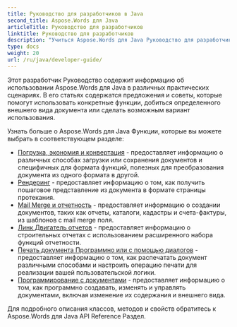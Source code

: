 ```yaml
---
title: Руководство для разработчиков в Java
second_title: Aspose.Words для Java
articleTitle: Руководство для разработчиков
linktitle: Руководство для разработчиков
description: "Учиться Aspose.Words для Java Руководство для разработчиков, чтобы получить больше вариантов использования, советов и технических деталей."
type: docs
weight: 20
url: /ru/java/developer-guide/
---
```


Этот разработчик Руководство содержит информацию об использовании Aspose.Words для Java в различных практических сценариях. В его статьях содержатся предложения и советы, которые помогут использовать конкретные функции, добиться определенного внешнего вида документа или сделать возможным вариант использования.

Узнать больше о Aspose.Words для Java Функции, которые вы можете выбрать в соответствующем разделе:

- [Погрузка, экономия и конвертация](/words/ru/java/loading-saving-and-converting/) - предоставляет информацию о различных способах загрузки или сохранения документов и специфичных для формата функций, полезных для преобразования документа из одного формата в другой.
- [Рендеринг](/words/ru/java/rendering/) - предоставляет информацию о том, как получить пошаговое представление из документа в формате страницы протекания.
- [Mail Merge и отчетность](/words/java/mail-merge-and-reporting/) - предоставляет информацию о создании документов, таких как отчеты, каталоги, кадастры и счета-фактуры, из шаблонов с mail merge поля.
- [Линк Двигатель отчетов](/words/java/linq-reporting-engine/) - предоставляет информацию о строительных отчетах с использованием расширенного набора функций отчетности.
- [Печать документа Программно или с помощью диалогов](/words/ru/java/print-a-document-programmatically-or-using-dialogs/) - предоставляет информацию о том, как распечатать документ различными способами и настроить операцию печати для реализации вашей пользовательской логики.
- [Программирование с документами](/words/ru/java/programming-with-documents/) - предоставляет информацию о том, как программно создавать, изменять и управлять документами, включая изменение их содержания и внешнего вида.

Для подробного описания классов, методов и свойств обратитесь к Aspose.Words для Java API Reference Раздел.
